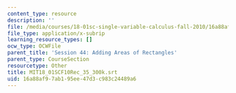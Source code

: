 ```yaml
---
content_type: resource
description: ''
file: /media/courses/18-01sc-single-variable-calculus-fall-2010/16a88af97ab195ee47d3c983c24489a6_MIT18_01SCF10Rec_35_300k.srt
file_type: application/x-subrip
learning_resource_types: []
ocw_type: OCWFile
parent_title: 'Session 44: Adding Areas of Rectangles'
parent_type: CourseSection
resourcetype: Other
title: MIT18_01SCF10Rec_35_300k.srt
uid: 16a88af9-7ab1-95ee-47d3-c983c24489a6
---
```


